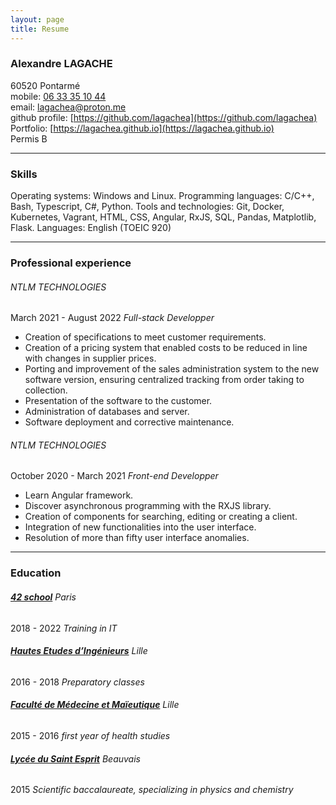 ```yaml
---
layout: page
title: Resume
---
```


### Alexandre LAGACHE
60520 Pontarmé  
mobile: [06 33 35 10 44](tel:+33633351044)  
email: [lagachea@proton.me](mailto:lagachea@proton.me)  
github profile: [https://github.com/lagachea](https://github.com/lagachea)  
Portfolio: [https://lagachea.github.io](https://lagachea.github.io)  
Permis B

---
### Skills
Operating systems: Windows and Linux. 
Programming languages: C/C++, Bash, Typescript, C#, Python. 
Tools and technologies: Git, Docker, Kubernetes, Vagrant, HTML, CSS, Angular, RxJS, SQL, Pandas, Matplotlib, Flask. 
Languages: English (TOEIC 920) 

---
### Professional experience
###### NTLM TECHNOLOGIES
March 2021 - August 2022 *Full-stack Developper*
- Creation of specifications to meet customer requirements.
- Creation of a pricing system that enabled costs to be reduced in line with changes in supplier prices.
- Porting and improvement of the sales administration system to the new software version, ensuring centralized tracking from order taking to collection.
- Presentation of the software to the customer.
- Administration of databases and server.
- Software deployment and corrective maintenance.

###### NTLM TECHNOLOGIES
October 2020 - March 2021 *Front-end Developper*
- Learn Angular framework.
- Discover asynchronous programming with the RXJS library.
- Creation of components for searching, editing or creating a client.
- Integration of new functionalities into the user interface.
- Resolution of more than fifty user interface anomalies.

---
### Education
###### **[42 school](https://42.fr/en)** Paris
2018 - 2022 *Training in IT*

###### **[Hautes Etudes d’Ingénieurs](https://www.junia.com/en/)** Lille
2016 - 2018 *Preparatory classes*

###### **[Faculté de Médecine et Maïeutique](https://fmms.fr/)** Lille
2015 - 2016 *first year of health studies*

###### **[Lycée du Saint Esprit](https://saintesprit.com)** Beauvais
2015 *Scientific baccalaureate, specializing in physics and chemistry*
